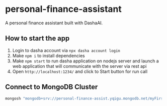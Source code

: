 # personal-finance-assistant
A personal finance assistant built with DashaAI.

## How to start the app

1. Login to dasha account via `npx dasha account login`
2. Make `npm i` to install dependencies
3. Make `npm start` to run dasha application on nodejs server and launch a web application that will communicate with the server via rest api
5. Open `http://localhost:1234/` and click to Start button for run call

## Connect to MongoDB Cluster ##
```bash
mongosh "mongodb+srv://personal-finance-assist.yqigu.mongodb.net/myFirstDatabase?authSource=%24external&authMechanism=MONGODB-X509" --tls --tlsCertificateKeyFile X509.pem
```